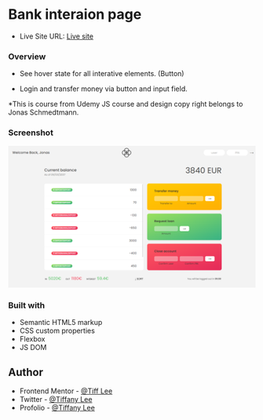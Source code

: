 # Bank interaion page

- Live Site URL: [Live site](https://tiffanyleecodes.github.io/Bank-interation-page/)

### Overview

- See hover state for all interative elements. (Button)

- Login and transfer money via button and input field.

\*This is course from Udemy JS course and design copy right belongs to Jonas Schmedtmann.

### Screenshot

![](./Screenshot%202023-04-20%20165524.png)

### Built with

- Semantic HTML5 markup
- CSS custom properties
- Flexbox
- JS DOM

## Author

- Frontend Mentor - [@Tiff Lee](https://www.frontendmentor.io/profile/tifflee7784)
- Twitter - [@Tiffany Lee](https://twitter.com/CodeTiffanyL)
- Profolio - [@Tiffany Lee](https://tiffanyleecodes.github.io/)
